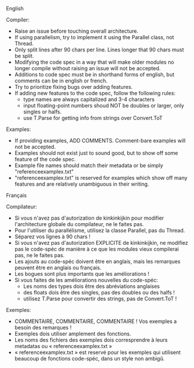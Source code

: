 English

Compiler:
- Raise an issue before touching overall architecture.
- If using parallelism, try to implement it using the Parallel class, not Thread.
- Only split lines after 90 chars per line. Lines longer that 90 chars must be split.
- Modifying the code spec in a way that will make older modules no longer compile
without raising an issue will not be accepted.
- Additions to code spec must be in shorthand forms of english, but comments can be in
english or french.
- Try to prioritize fixing bugs over adding features.
- If adding new features to the code spec, follow the following rules:
    - type names are always capitalized and 3-4 characters
    - input floating-point numbers shoud NOT be doubles or larger,
    only singles or halfs.
    - use T.Parse for getting info from strings over Convert.ToT

Examples:
- If providing examples, ADD COMMENTS. Comment-bare examples will not be accepted.
- Examples should not exist just to sound good, but to show off some feature of the
code spec.
- Example file names should match their metadata or be simply "referenceexamplex.txt"
- "referenceexamplex.txt" is reserved for examples which show off many features and
are relatively unambiguous in their writing.


Français

Compilateur:
- Si vous n'avez pas d'autorization de kinkinkijkin pour modifier l'architecture globale du
compilateur, ne le faites pas.
- Pour l'utiliser du parallélisme, utilisez la classe Parallel, pas du Thread.
- Séparez vos lignes à 90 chars !
- Si vous n'avez pas d'autorization EXPLICITE de kinkinkijkin, ne modifiez pas le code-spéc
de manière à ce que les modules vieux compilerai pas, ne le faites pas.
- Les ajouts au code-spéc doivent être en anglais, mais les remarques peuvent 
être en anglais ou français.
- Les bogues sont plus importants que les améliorations !
- Si vous faites de les améliorations nouvelles du code-spéc:
    - Les noms des types dois être des abréviations anglaises
    - des floats dois être des singles, pas des doubles ou des halfs !
    - utilisez T.Parse pour convertir des strings, pas de Convert.ToT !

Exemples:
- COMMENTAIRE, COMMENTAIRE, COMMENTAIRE ! Vos exemples a besoin des remarques !
- Exemples dois utiliser amplement des fonctions.
- Les noms des fichiers des exemples dois corresprendre à leurs metadatas ou
« referenceexamplex.txt »
- « referenceexamplex.txt » est reservé pour les exemples qui utilisent beaucoup de
fonctions code-spéc, dans un style non ambigû.
